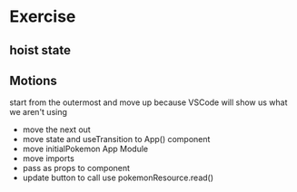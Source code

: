 # Exercise

## hoist state

## Motions

start from the outermost and move up because VSCode will show us what we aren't using

- move the next out
- move state and useTransition to App() component
- move initialPokemon App Module
- move imports
- pass as props to component
- update button to call use pokemonResource.read()
